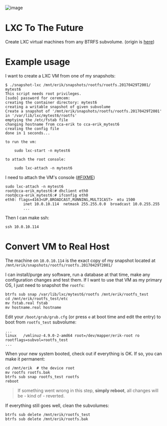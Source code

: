 ![image](https://cloud.githubusercontent.com/assets/6639874/25785684/93dfed2a-338f-11e7-85cb-27e17fb8dfef.png)

# LXC To The Future 

Create LXC virtual machines from any BTRFS subvolume. (origin is [here](https://unix.stackexchange.com/questions/362527/how-to-boot-a-virtual-machine-from-a-regular-folder))

# Example usage

I want to create a LXC VM from one of my snapshots: 


	$ ./snapshot-lxc /mnt/erik/snapshots/rootfs/rootfs.20170429T2001/ mytest6
	This script needs root privileges.
	[sudo] password for ceremcem: 
	creating the container directory: mytest6
	creating a writable snapshot of given subvolume
	Create a snapshot of '/mnt/erik/snapshots/rootfs/rootfs.20170429T2001' in '/var/lib/lxc/mytest6/rootfs'
	emptying the /etc/fstab file
	changing hostname from cca-erik to cca-erik_mytest6
	creating the config file
	done in 1 seconds...

	to run the vm:

		sudo lxc-start -n mytest6

	to attach the root console:

		sudo lxc-attach -n mytest6



I need to attach the VM's console ([#FIXME](https://github.com/aktos-io/lxc-to-the-future/issues/2))

	sudo lxc-attach -n mytest6
	root@cca-erik_mytest6:# dhclient eth0
	root@cca-erik_mytest6:# ifconfig eth0
	eth0: flags=4163<UP,BROADCAST,RUNNING,MULTICAST>  mtu 1500
			inet 10.0.10.114  netmask 255.255.0.0  broadcast 10.0.255.255
			...


Then I can make ssh: 

	ssh 10.0.10.114


# Convert VM to Real Host

The machine on `10.0.10.114` is the exact copy of my snapshot located at `/mnt/erik/snapshots/rootfs/rootfs.20170429T2001/`

I can install/purge any software, run a database at that time, make any configuration changes and test them. If I want to use that VM as my primary OS, I just need to snapshot the `rootfs`: 

    btrfs sub snap /var/lib/lxc/mytest6/rootfs /mnt/erik/rootfs_test
    cd /mnt/erik/rootfs_test/etc
    mv fstab.real fstab
    mv hostname.real hostname

Edit your `/boot/grub/grub.cfg` (or press `e` at boot time and edit the entry) to boot from `rootfs_test` subvolume: 

    ...
    linux	/vmlinuz-4.9.0-2-amd64 root=/dev/mapper/erik-root ro  rootflags=subvol=rootfs_test
    ...
    
When your new system booted, check out if everything is OK. If so, you can make it permanent: 

    cd /mnt/erik  # the device root 
    mv rootfs rootfs.bak 
    btrfs sub snap rootfs_test rootfs 
    reboot 
    
    
> If something went wrong in this step, **simply reboot**, all changes will be - kind of - reverted. 

If everything still goes well, clean the subvolumes: 

    btrfs sub delete /mnt/erik/rootfs_test 
    btrfs sub delete /mnt/erik/rootfs.bak 
    
    
    
